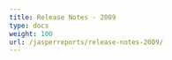 ```yaml
---
title: Release Notes - 2009
type: docs
weight: 100
url: /jasperreports/release-notes-2009/
---
```



